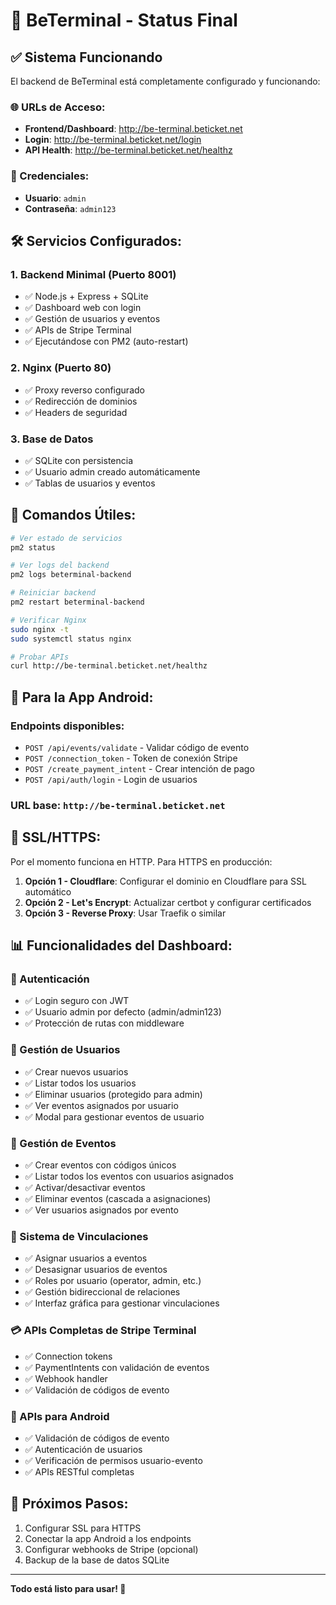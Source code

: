 # 🚀 BeTerminal - Status Final

## ✅ Sistema Funcionando

El backend de BeTerminal está completamente configurado y funcionando:

### 🌐 URLs de Acceso:
- **Frontend/Dashboard**: http://be-terminal.beticket.net
- **Login**: http://be-terminal.beticket.net/login
- **API Health**: http://be-terminal.beticket.net/healthz

### 🔑 Credenciales:
- **Usuario**: `admin`
- **Contraseña**: `admin123`

## 🛠️ Servicios Configurados:

### 1. Backend Minimal (Puerto 8001)
- ✅ Node.js + Express + SQLite
- ✅ Dashboard web con login
- ✅ Gestión de usuarios y eventos
- ✅ APIs de Stripe Terminal
- ✅ Ejecutándose con PM2 (auto-restart)

### 2. Nginx (Puerto 80)
- ✅ Proxy reverso configurado
- ✅ Redirección de dominios
- ✅ Headers de seguridad

### 3. Base de Datos
- ✅ SQLite con persistencia
- ✅ Usuario admin creado automáticamente
- ✅ Tablas de usuarios y eventos

## 🔧 Comandos Útiles:

```bash
# Ver estado de servicios
pm2 status

# Ver logs del backend
pm2 logs beterminal-backend

# Reiniciar backend
pm2 restart beterminal-backend

# Verificar Nginx
sudo nginx -t
sudo systemctl status nginx

# Probar APIs
curl http://be-terminal.beticket.net/healthz
```

## 📱 Para la App Android:

### Endpoints disponibles:
- `POST /api/events/validate` - Validar código de evento
- `POST /connection_token` - Token de conexión Stripe
- `POST /create_payment_intent` - Crear intención de pago
- `POST /api/auth/login` - Login de usuarios

### URL base: `http://be-terminal.beticket.net`

## 🔐 SSL/HTTPS:

Por el momento funciona en HTTP. Para HTTPS en producción:

1. **Opción 1 - Cloudflare**: Configurar el dominio en Cloudflare para SSL automático
2. **Opción 2 - Let's Encrypt**: Actualizar certbot y configurar certificados
3. **Opción 3 - Reverse Proxy**: Usar Traefik o similar

## 📊 Funcionalidades del Dashboard:

### 🔐 Autenticación
- ✅ Login seguro con JWT
- ✅ Usuario admin por defecto (admin/admin123)
- ✅ Protección de rutas con middleware

### 👥 Gestión de Usuarios  
- ✅ Crear nuevos usuarios
- ✅ Listar todos los usuarios
- ✅ Eliminar usuarios (protegido para admin)
- ✅ Ver eventos asignados por usuario
- ✅ Modal para gestionar eventos de usuario

### 📅 Gestión de Eventos
- ✅ Crear eventos con códigos únicos
- ✅ Listar todos los eventos con usuarios asignados
- ✅ Activar/desactivar eventos
- ✅ Eliminar eventos (cascada a asignaciones)
- ✅ Ver usuarios asignados por evento

### 🔗 Sistema de Vinculaciones
- ✅ Asignar usuarios a eventos
- ✅ Desasignar usuarios de eventos
- ✅ Roles por usuario (operator, admin, etc.)
- ✅ Gestión bidireccional de relaciones
- ✅ Interfaz gráfica para gestionar vinculaciones

### 💳 APIs Completas de Stripe Terminal
- ✅ Connection tokens
- ✅ PaymentIntents con validación de eventos
- ✅ Webhook handler
- ✅ Validación de códigos de evento

### 📱 APIs para Android
- ✅ Validación de códigos de evento
- ✅ Autenticación de usuarios
- ✅ Verificación de permisos usuario-evento
- ✅ APIs RESTful completas

## 🎯 Próximos Pasos:

1. Configurar SSL para HTTPS
2. Conectar la app Android a los endpoints
3. Configurar webhooks de Stripe (opcional)
4. Backup de la base de datos SQLite

---

**Todo está listo para usar! 🎉**
